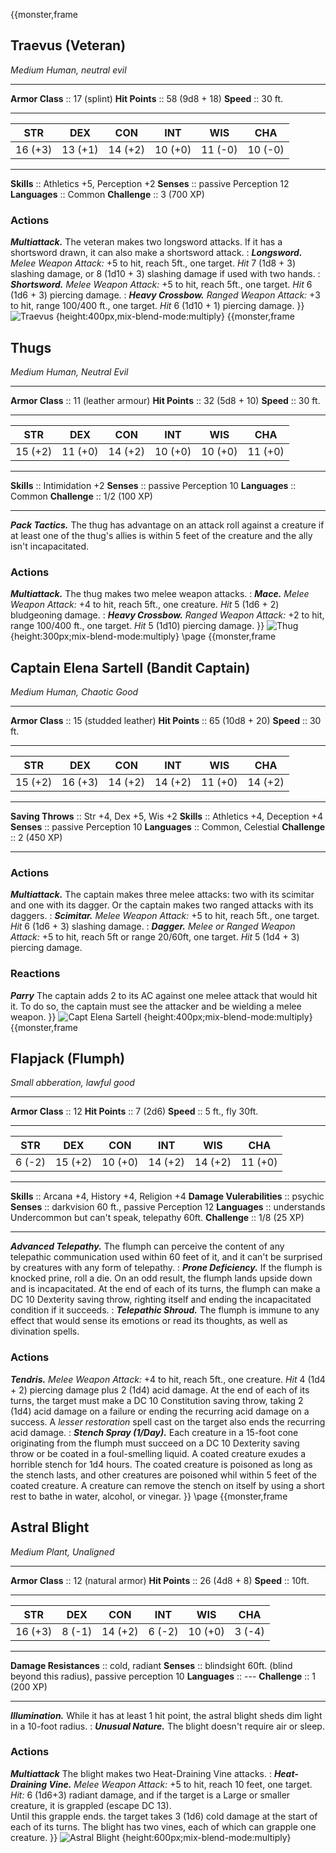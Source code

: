 {{monster,frame
## Traevus (Veteran)
*Medium Human, neutral evil*
___
**Armor Class** :: 17 (splint)
**Hit Points**  :: 58 (9d8 + 18)
**Speed**       :: 30 ft.
___
|  STR  |  DEX  |  CON  |  INT  |  WIS  |  CHA  |
|:-----:|:-----:|:-----:|:-----:|:-----:|:-----:|
|16 (+3)|13 (+1)|14 (+2)|10 (+0)|11 (-0)|10 (-0)|
___
**Skills**    :: Athletics +5, Perception +2
**Senses**    :: passive Perception 12
**Languages** :: Common
**Challenge** :: 3 (700 XP)
### Actions
***Multiattack.*** The veteran makes two longsword attacks. If it has a shortsword drawn, it can also make a shortsword attack.
:
***Longsword.*** *Melee Weapon Attack:* +5 to hit, reach 5ft., one target. *Hit* 7 (1d8 + 3) slashing damage, or 8 (1d10 + 3) slashing damage if used with two hands. 
:
***Shortsword.*** *Melee Weapon Attack:* +5 to hit, reach 5ft., one target. *Hit* 6 (1d6 + 3) piercing damage. 
:
***Heavy Crossbow.*** *Ranged Weapon Attack:* +3 to hit, range 100/400 ft., one target. *Hit* 6 (1d10 + 1) piercing damage. 
}}
![Traevus](https://i.pinimg.com/originals/a4/ea/a2/a4eaa215da286409bd37b3faeacd516e.png) {height:400px,mix-blend-mode:multiply}
{{monster,frame
## Thugs
*Medium Human, Neutral Evil*
___
**Armor Class** :: 11 (leather armour)
**Hit Points**  :: 32 (5d8 + 10)
**Speed**       :: 30 ft.
___
|  STR  |  DEX  |  CON  |  INT  |  WIS  |  CHA  |
|:-----:|:-----:|:-----:|:-----:|:-----:|:-----:|
|15 (+2)|11 (+0)|14 (+2)|10 (+0)|10 (+0)|11 (+0)|
___
**Skills**    :: Intimidation +2
**Senses**    :: passive Perception 10
**Languages** :: Common
**Challenge** :: 1/2 (100 XP)
___
***Pack Tactics.*** The thug has advantage on an attack roll against a creature if at least one of the thug's allies is within 5 feet of the creature and the ally isn't incapacitated.
### Actions
***Multiattack.*** The thug makes two melee weapon attacks. 
:
***Mace.*** *Melee Weapon Attack:* +4 to hit, reach 5ft., one creature. *Hit* 5 (1d6 + 2) bludgeoning damage.
:
***Heavy Crossbow.*** *Ranged Weapon Attack:* +2 to hit, range 100/400 ft., one target. *Hit* 5 (1d10) piercing damage. 
}}
![Thug](https://static4.paizo.com/image/content/PathfinderTales/PZO8500-ThePatchMan-Odim.jpg) {height:300px;mix-blend-mode:multiply}
\page
{{monster,frame
## Captain Elena Sartell (Bandit Captain)
*Medium Human, Chaotic Good*
___
**Armor Class** :: 15 (studded leather)
**Hit Points**  :: 65 (10d8 + 20)
**Speed**       :: 30 ft.
___
|  STR  |  DEX  |  CON  |  INT  |  WIS  |  CHA  |
|:-----:|:-----:|:-----:|:-----:|:-----:|:-----:|
|15 (+2)|16 (+3)|14 (+2)|14 (+2)|11 (+0)|14 (+2)|
___
**Saving Throws** :: Str +4, Dex +5, Wis +2
**Skills**        :: Athletics +4, Deception +4
**Senses**        :: passive Perception 10
**Languages**     :: Common, Celestial
**Challenge**     :: 2 (450 XP)
___
### Actions
***Multiattack.*** The captain makes three melee attacks: two with its scimitar and one with its dagger. Or the captain makes two ranged attacks with its daggers.
:
***Scimitar.*** *Melee Weapon Attack:* +5 to hit, reach 5ft., one target. *Hit* 6 (1d6 + 3) slashing damage.
:
***Dagger.*** *Melee or Ranged Weapon Attack:* +5 to hit, reach 5ft or range 20/60ft, one target. *Hit* 5 (1d4 + 3) piercing damage.
### Reactions
***Parry*** The captain adds 2 to its AC against one melee attack that would hit it. To do so, the captain must see the attacker and be wielding a melee weapon.
}}
![Capt Elena Sartell](https://media.dndbeyond.com/compendium-images/sais/MEDeeJAOuTmQ254j/09-002.captain-elaina-sartell.png) {height:400px;mix-blend-mode:multiply}
{{monster,frame
## Flapjack (Flumph)
*Small abberation, lawful good*
___
**Armor Class** :: 12
**Hit Points**  :: 7 (2d6)
**Speed**       :: 5 ft., fly 30ft.
___
|  STR  |  DEX  |  CON  |  INT  |  WIS  |  CHA  |
|:-----:|:-----:|:-----:|:-----:|:-----:|:-----:|
| 6 (-2)|15 (+2)|10 (+0)|14 (+2)|14 (+2)|11 (+0)|
___
**Skills**                :: Arcana +4, History +4, Religion +4
**Damage Vulerabilities** :: psychic
**Senses**                :: darkvision 60 ft., passive Perception 12
**Languages**             :: understands Undercommon but can't speak, telepathy 60ft.
**Challenge**             :: 1/8 (25 XP)
___
***Advanced Telepathy.*** The flumph can perceive the content of any telepathic communication used within 60 feet of it, and it can't be surprised by creatures with any form of telepathy.
:
***Prone Deficiency.*** If the flumph is knocked prine, roll a die.  On an odd result, the flumph lands upside down and is incapacitated. At the end of each of its turns, the flumph can make a DC 10 Dexterity saving throw, righting itself and ending the incapacitated condition if it succeeds.
:
***Telepathic Shroud.*** The flumph is immune to any effect that would sense its emotions or read its thoughts, as well as divination spells.
### Actions
***Tendris.*** *Melee Weapon Attack:* +4 to hit, reach 5ft., one creature. *Hit* 4 (1d4 + 2) piercing damage plus 2 (1d4) acid damage. At the end of each of its turns, the target must make a DC 10 Constitution saving throw, taking 2 (1d4) acid damage on a failure or ending the recurring acid damage on a success. A *lesser restoration* spell cast on the target also ends the recurring acid damage. 
:
***Stench Spray (1/Day).*** Each creature in a 15-foot cone originating from the flumph must succeed on a DC 10 Dexterity saving throw or be coated in a foul-smelling liquid. A coated creature exudes a horrible stench for 1d4 hours. The coated creature is poisoned as long as the stench lasts, and other creatures are poisoned whil within 5 feet of the coated creature. A creature can remove the stench on itself by using a short rest to bathe in water, alcohol, or vinegar.
}}
\page
{{monster,frame
## Astral Blight
*Medium Plant, Unaligned*
___
**Armor Class** :: 12 (natural armor)
**Hit Points**  :: 26 (4d8 + 8)
**Speed**       :: 10ft.
___
|  STR  |  DEX  |  CON  |  INT  |  WIS  |  CHA  |
|:-----:|:-----:|:-----:|:-----:|:-----:|:-----:|
| 16 (+3) | 8 (-1) | 14 (+2) | 6 (-2) | 10 (+0) | 3 (-4) |
___
**Damage Resistances**   :: cold, radiant
**Senses**               :: blindsight 60ft. (blind beyond this radius), passive perception 10
**Languages**            :: ---
**Challenge**            :: 1 (200 XP)
___
***Illumination.*** While it has at least 1 hit point, the astral blight sheds dim light in a 10-foot radius.
:
***Unusual Nature.*** The blight doesn't require air or sleep.
### Actions
***Multiattack*** The blight makes two Heat-Draining Vine attacks. 
:
***Heat-Draining Vine.*** *Melee Weapon Attack:* +5 to hit, reach 10 feet, one target. *Hit:* 6 (1d6+3) radiant damage, and if the target is a Large or smaller creature, it is grappled (escape DC 13).<br/>
Until this grapple ends. the target takes 3 (1d6) cold damage at the start of each of its turns. The blight has two vines, each of which can grapple one creature.
}}
![Astral Blight](https://davidjrodger.files.wordpress.com/2012/02/nyarlathotep-as-worshiped-by-the-cult-of-the-bloody-tongue-kenya.jpg) {height:600px;mix-blend-mode:multiply}